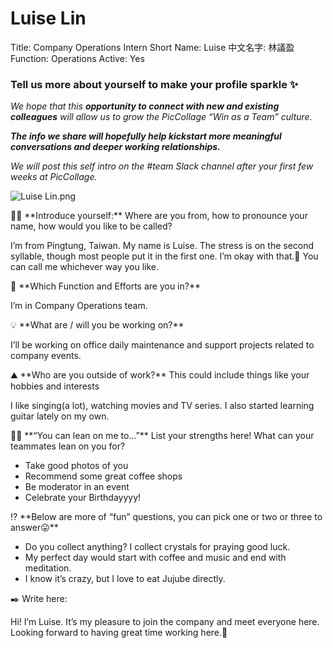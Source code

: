 # Luise Lin

Title: Company Operations Intern
Short Name: Luise
中文名字: 林議盈
Function: Operations
Active: Yes

### Tell us more about yourself to make your profile sparkle ✨

*We hope that this **opportunity to connect with new and existing colleagues** will allow us to grow the PicCollage “Win as a Team” culture.* 

***The info we share will hopefully help kickstart more meaningful conversations and deeper working relationships.*** 

*We will post this self intro on the #team Slack channel after your first few weeks at PicCollage.* 

![Luise Lin.png](Luise%20Lin%20fca7b629fb8e4768a5eee5c64a48da8b/Luise_Lin.png)

<aside>
👋🏻 **Introduce yourself:** Where are you from, how to pronounce your name, how would you like to be called?

</aside>

I’m from Pingtung, Taiwan. My name is Luise. The stress is on the second syllable, though most people put it in the first one. I’m okay with that.🤣 You can call me whichever way you like.

<aside>
💼 **Which Function and Efforts are you in?**

</aside>

I’m in Company Operations team.

<aside>
💡 **What are / will you be working on?**

</aside>

I’ll be working on office daily maintenance and support projects related to company events.

<aside>
⛰️ **Who are you outside of work?** This could include things like your hobbies and interests

</aside>

I like singing(a lot), watching movies and TV series. I also started learning guitar lately on my own.

<aside>
💪🏻 **“You can lean on me to…”** List your strengths here! What can your teammates lean on you for?

</aside>

- Take good photos of you
- Recommend some great coffee shops
- Be moderator in an event
- Celebrate your Birthdayyyy!

<aside>
⁉️ **Below are more of “fun” questions, you can pick one or two or three to answer😛**

</aside>

- Do you collect anything? I collect crystals for praying good luck.
- My perfect day would start with coffee and music and end with meditation.
- I know it’s crazy, but I love to eat Jujube directly.

<aside>
✒️ Write here:

</aside>

Hi! I’m Luise. It’s my pleasure to join the company and meet everyone here. Looking forward to having great time working here.🥳